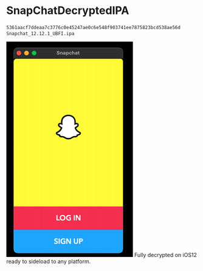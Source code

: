 # SnapChatDecryptedIPA
```
5361aacf7ddeaa7c3776c0e45247ae0c6e548f903741ee7875823bcd538ae56d  Snapchat_12.12.1_UBFI.ipa
```
![SnapChat](snapchat.png)
Fully decrypted on iOS12 ready to sideload to any platform.
